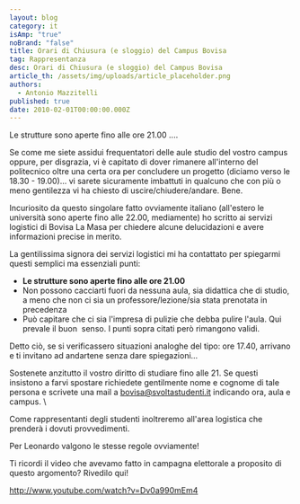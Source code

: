 ```yaml
---
layout: blog
category: it
isAmp: "true"
noBrand: "false"
title: Orari di Chiusura (e sloggio) del Campus Bovisa
tag: Rappresentanza
desc: Orari di Chiusura (e sloggio) del Campus Bovisa
article_th: /assets/img/uploads/article_placeholder.png
authors:
  - Antonio Mazzitelli
published: true
date: 2010-02-01T00:00:00.000Z
---
```


Le strutture sono aperte fino alle ore 21.00 ....

Se come me siete assidui frequentatori delle aule studio del vostro campus oppure, per disgrazia, vi è capitato di dover rimanere all'interno del politecnico oltre una certa ora per concludere un progetto (diciamo verso le 18.30 - 19.00)... vi sarete sicuramente imbattuti in qualcuno che con più o meno gentilezza vi ha chiesto di uscire/chiudere/andare. Bene.

Incuriosito da questo singolare fatto ovviamente italiano (all'estero le università sono aperte fino alle 22.00, mediamente) ho scritto ai servizi logistici di Bovisa La Masa per chiedere alcune delucidazioni e avere informazioni precise in merito.

La gentilissima signora dei servizi logistici mi ha contattato per spiegarmi questi semplici ma essenziali punti:

*   **Le strutture sono aperte fino alle ore 21.00**
*   Non possono cacciarti fuori da nessuna aula, sia didattica che di studio, a meno che non ci sia un professore/lezione/sia stata prenotata in precedenza
*   Può capitare che ci sia l'impresa di pulizie che debba pulire l'aula. Qui prevale il buon  senso. I punti sopra citati però rimangono validi.

Detto ciò, se si verificassero situazioni analoghe del tipo: ore 17.40, arrivano e ti invitano ad andartene senza dare spiegazioni...

Sostenete anzitutto il vostro diritto di studiare fino alle 21. Se questi insistono a farvi spostare richiedete gentilmente nome e cognome di tale persona e scrivete una mail a bovisa@svoltastudenti.it indicando ora, aula e campus. \

Come rappresentanti degli studenti inoltreremo all'area logistica che prenderà i dovuti provvedimenti.

Per Leonardo valgono le stesse regole ovviamente!

Ti ricordi il video che avevamo fatto in campagna elettorale a proposito di questo argomento? Rivedilo qui!

http://www.youtube.com/watch?v=Dv0a990mEm4
